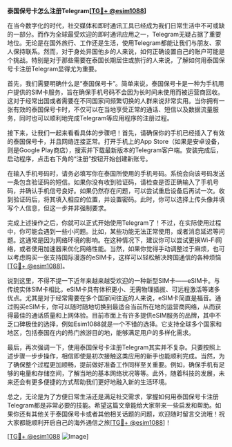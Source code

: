 **泰国保号卡怎么注册Telegram[[TG💪+ @esim1088](https://t.me/s/esim1088)]**

在当今数字化的时代，社交媒体和即时通讯工具已经成为我们日常生活中不可或缺的一部分。而作为全球最受欢迎的即时通讯应用之一，Telegram无疑占据了重要地位。无论是在国外旅行、工作还是生活，使用Telegram都能让我们与朋友、家人保持联系。然而，对于身处异国他乡的人来说，如何正确设置自己的账户可能是个挑战。特别是对于那些需要在泰国长期居住或旅行的人来说，了解如何用泰国保号卡注册Telegram显得尤为重要。

首先，我们需要明确什么是“泰国保号卡”。简单来说，泰国保号卡是一种为手机用户提供的SIM卡服务，旨在确保手机号码不会因为长时间未使用而被运营商回收。这对于经常出国或者需要在不同国家间频繁切换的人群来说非常实用。当你拥有一张有效的泰国保号卡时，不仅可以在当地享受正常的通话、短信以及数据流量服务，同时也可以顺利地完成Telegram等应用程序的注册过程。

接下来，让我们一起来看看具体的步骤吧！首先，请确保你的手机已经插入了有效的泰国保号卡，并且网络连接正常。打开手机上的App Store（如果是安卓设备，则是Google Play商店），搜索并下载最新版本的Telegram客户端。安装完成后，启动程序，点击右下角的“注册”按钮开始创建新账号。

在输入手机号码时，请务必填写你在泰国所使用的手机号码。系统会向该号码发送一条包含验证码的短信。如果你没有收到验证码，请检查是否正确输入了手机号码，并确认手机信号良好。如果仍然存在问题，可以尝试重启设备后再试一次。收到验证码后，将其填入相应的位置，并设置密码。此时，你可以选择上传头像并填写个人信息，但这一步并非强制要求。

完成上述操作之后，你就可以正式开始使用Telegram了！不过，在实际使用过程中，你可能会遇到一些小问题。比如，某些功能无法正常使用，或者消息延迟等问题。这通常是因为网络环境的影响。在这种情况下，建议你可以尝试更换Wi-Fi网络，或者使用加速器来优化网络性能。当然，如果你觉得手动调整过于麻烦，也可以考虑购买一张支持国际漫游的eSIM卡，这样可以轻松解决跨国通信的各种烦恼[[TG💪+ @esim1088](https://t.me/s/esim1088)]。

说到这里，不得不提一下近年来越来越受欢迎的一种新型SIM卡——eSIM卡。与传统实体SIM卡相比，eSIM卡具有体积更小、无需物理插拔、可远程激活等诸多优点。尤其是对于经常需要在多个国家间往返的人来说，eSIM卡简直是福音。通过购买eSIM卡，你可以随时随地切换到最适合当前所在地的运营商网络，从而获得最佳的通话质量和上网体验。目前市面上有许多提供eSIM服务的品牌，其中不乏口碑极佳的选择，例如Esim1088就是一个不错的选择。它支持全球多个国家和地区，包括泰国在内的热门旅游目的地，能够满足用户的多样化需求。

最后，再次强调一下，使用泰国保号卡注册Telegram其实并不复杂。只要按照上述步骤一步步操作，相信即使是初次接触这类应用的新手也能顺利完成。当然，为了确保整个过程更加顺畅，提前做好准备工作同样至关重要。例如，确保手机有足够的电量和存储空间，了解当地的基本网络状况等等。此外，随着科技的发展，未来还会有更多便捷的方式帮助我们更好地融入新的生活环境。

总之，无论是为了方便日常生活还是满足社交需求，掌握如何用泰国保号卡注册Telegram都是非常必要的技能。希望这篇文章能给大家带来一些启发和帮助。如果你还有其他关于泰国保号卡或者其他相关话题的问题，欢迎随时留言交流哦！祝大家都能顺利开启自己的海外通信之旅[[TG💪+ @esim1088](https://t.me/s/esim1088)]！

[[TG💪+ @esim1088](https://t.me/s/esim1088) ![Image](https://i.postimg.cc/4NQfJmqS/Snipaste-2025-05-13-00-14-12.png)]